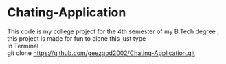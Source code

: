 # Chating-Application
This code is my college project for the 4th semester of my B.Tech degree , this project is made for fun to clone this just type <br>
In Terminal :<br>
git clone https://github.com/geezgod2002/Chating-Application.git 
